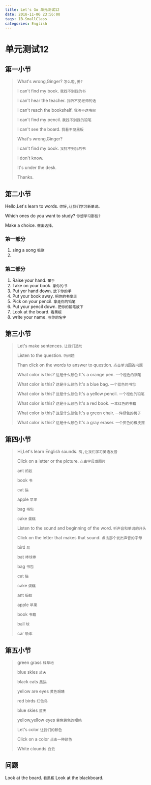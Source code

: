```yaml
---
title: Let's Go 单元测试12
date: 2018-11-06 23:56:00
tags: IB-SmallClass
categories: English
---
```



# 单元测试12

## 第一小节

> What's wrong,Ginger? `怎么啦,姜?`
> 
> I can't find my book. `我找不到我的书`
> 
> I can't hear the teacher. `我听不见老师的话`
> 
> I can't reach the bookshelf. `我够不这书架`
> 
> I can't find my pencil. `我找不到我的铅笔`
> 
> I can't see the board. `我看不见黑板`
> 
> What's wrong,Ginger?
> 
> I can't find my book. `我找不到我的书`
> 
> I don't know.
> 
> It's under the desk.
> 
> Thanks.

## 第二小节

Hello,Let's learn to words. `你好,让我们学习新单词。`

Which ones do you want to study? `你想学习那些?`

Make a choice. `做出选择。`

### 第一部分

1. sing a song `唱歌`
2. 

### 第二部分

1. Raise your hand. `举手`
2. Take on your book. `拿你的书`
3. Put yor hand down. `放下你的手`
4. Put your book away. `把你的书拿走`
5. Pick on your pencil. `拿走你的铅笔`
6. Put your pencil down. `把你的铅笔放下`
7. Look at the board. `看黑板` 
8. write your name. `写你的名字`





## 第三小节

> Let's make sentences. `让我们造句`
> 
> Listen to the question. `听问题`
> 
> Than click on the words to answer to question. `点击单词回答问题`
> 
> What color is this? `这是什么颜色` It's a orange pen. `一个橙色的钢笔`
> 
> What color is this? `这是什么颜色` It's a blue bag. `一个蓝色的书包`
> 
> What color is this? `这是什么颜色` It's a yellow pencil. `一个橙色的铅笔`
> 
> What color is this? `这是什么颜色` It's a red book. `一本红色的书籍`
> 
> What color is this? `这是什么颜色` It's a green chair. `一件绿色的椅子`
> 
> What color is this? `这是什么颜色` It's a gray eraser. `一个灰色的橡皮擦`
> 
> 


## 第四小节

> Hi,Let's learn English sounds. `嗨,让我们学习英语发音`
> 
> Click on a letter or the picture. `点击字母或图片`
> 
> ant `蚂蚁`
> 
> book `书`
> 
> cat `猫`
> 
> apple `苹果`
> 
> bag `书包`
> 
> cake `蛋糕`
> 
> Listen to the sound and beginning of the word. `听声音和单词的开头`
> 
> Click on the letter that makes that sound. `点击那个发出声音的字母`
> 
> bird `鸟`
> 
> bat `棒球棒`
> 
> bag `书包`
> 
> cat `猫`
> 
> cake `蛋糕`
> 
> ant `蚂蚁`
> 
> apple `苹果`
> 
> book `书籍`
> 
> ball `球`
> 
> car `轿车`

## 第五小节

> green grass `绿草地`
> 
> blue skies `蓝天`
> 
> black cats `黑猫`
> 
> yellow are eyes `黄色眼睛`
> 
> red birds `红色鸟`
> 
> blue skies `蓝天`
> 
> yellow,yellow eyes `黄色黄色的眼睛`
> 
> Let's color `让我们的颜色`
> 
> Click on a color `点击一种颜色`
> 
> White clounds `白云`





## 问题

Look at the board. `看黑板` Look at the blackboard.





